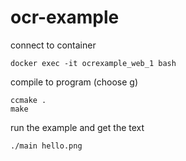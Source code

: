 # ocr-example

connect to container
```
docker exec -it ocrexample_web_1 bash
```

compile to program (choose g)
```
ccmake .
make
```

run the example and get the text
```
./main hello.png
```